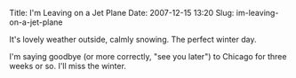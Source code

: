 Title: I'm Leaving on a Jet Plane
Date: 2007-12-15 13:20
Slug: im-leaving-on-a-jet-plane

It's lovely weather outside, calmly snowing. The perfect winter day.

I'm saying goodbye (or more correctly, "see you later") to Chicago for
three weeks or so. I'll miss the winter.

